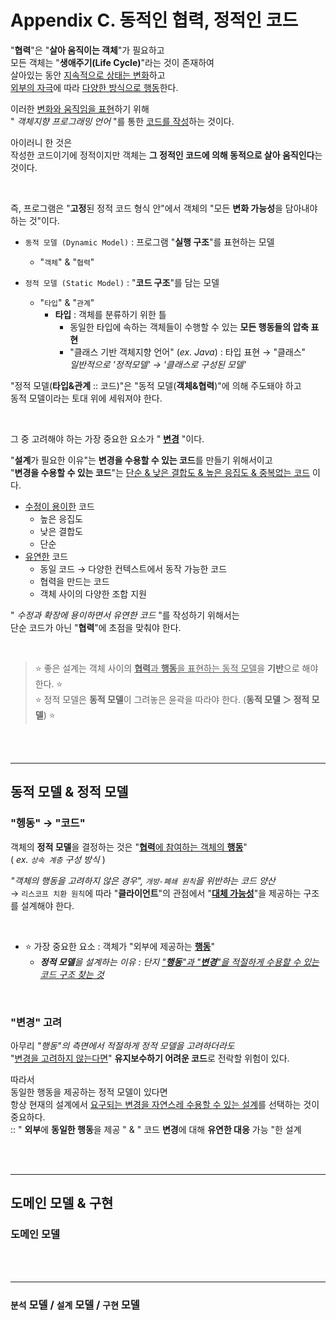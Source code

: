 # Appendix C. 동적인 협력, 정적인 코드

"**협력**"은 "**살아 움직이는 객체**"가 필요하고<br/>
모든 객체는 "**생애주기(Life Cycle)**"라는 것이 존재하여<br/>
살아있는 동안 <u>지속적으로 상태는 변화</u>하고<br/>
<u>외부의 자극</u>에 따라 <u>다양한 방식으로 행동</u>한다.

이러한 <u>변화와 움직임을 표현</u>하기 위해<br/>
" _객체지향 프로그래밍 언어_ "를 통한 <u>코드를 작성</u>하는 것이다.

아이러니 한 것은<br/>
작성한 코드이기에 정적이지만 객체는 **그 정적인 코드에 의해 동적으로 살아 움직인다**는 것이다. 

<br/>

즉, 프로그램은 "**고정**된 정적 코드 형식 안"에서 객체의 "모든 **변화 가능성**을 담아내야 하는 것"이다.

- `동적 모델 (Dynamic Model)` : 프로그램 "**실행 구조**"를 표현하는 모델
  - "`객체`" & "`협력`"


- `정적 모델 (Static Model)` : "**코드 구조**"를 담는 모델
  - "`타입`" & "`관계`"
    - **타입** : 객체를 분류하기 위한 틀
      - 동일한 타입에 속하는 객체들이 수행할 수 있는 **모든 행동들의 압축 표현**
      - "클래스 기반 객체지향 언어" (_ex. Java_) : 타입 표현 → "클래스"<br/>
      _일반적으로 '정적모델' → '클래스로 구성된 모델'_


"정적 모델(**타입&관계** :: 코드)"은 "동적 모델(**객체&협력**)"에 의해 주도돼야 하고<br/>
동적 모델이라는 토대 위에 세워져야 한다.

<br/>

그 중 고려해야 하는 가장 중요한 요소가 " <u>**변경**</u> "이다.

"**설계**가 필요한 이유"는 **변경을 수용할 수 있는 코드**를 만들기 위해서이고<br/>
"**변경을 수용할 수 있는 코드**"는 <u>단순 & 낮은 결합도 & 높은 응집도 & 중복없는 코드</u> 이다.

- <u>수정이 용이한</u> 코드
  - 높은 응집도
  - 낮은 결합도
  - 단순
- <u>유연한</u> 코드
  - 동일 코드 → 다양한 컨텍스트에서 동작 가능한 코드
  - 협력을 만드는 코드
  - 객체 사이의 다양한 조합 지원

" _수정과 확장에 용이하면서 유연한 코드_ "를 작성하기 위해서는<br/> 
단순 코드가 아닌 "**협력**"에 초점을 맞춰야 한다.

<br/>

> ⭐️ 좋은 설계는 객체 사이의 <u>**협력**과 **행동**을 표현하는 동적 모델</u>을 **기반**으로 해야한다. ⭐️<br/>
> ⭐️ 정적 모델은 **동적 모델**이 그려놓은 윤곽을 따라야 한다. (**동적 모델 ＞ 정적 모델**) ⭐️

<br/>
<br/>

---
## 동적 모델 & 정적 모델
### "헹동" → "코드"
객체의 **정적 모델**을 결정하는 것은 "<u>**협력**에 참여하는 객체의 **행동**</u>"<br/>
( _ex. `상속 계층` 구성 방식_ )

_"객체의 행동을 고려하지 않은 경우", `개방-폐쇄 원칙`을 위반하는 코드 양산_<br/>
→ `리스코프 치환 원칙`에 따라 "**클라이언트**"의 관점에서 "<u>**대체 가능성**</u>"을 제공하는 구조를 설계해야 한다.

<br/>

- ⭐️ 가장 중요한 요소 : 객체가 "외부에 제공하는 <u>**행동**</u>"
  - _**정적 모델**을 설계하는 이유 : 단지 <u>"**행동**"과 "**변경**"을 적절하게 수용할 수 있는 코드 구조 찾는 것</u>_


<br/>

### "변경" 고려
아무리 _"행동"의 측면에서 적절하게 정적 모델을 고려하더라도_<br/>
"<u>변경을 고려하지 않는다면</u>" **유지보수하기 어려운 코드**로 전락할 위험이 있다.

따라서 <br/>
동일한 행동을 제공하는 정적 모델이 있다면<br/>
항상 현재의 설계에서 <u>요구되는 변경을 자연스레 수용할 수 있는 설계</u>를 선택하는 것이 중요하다.<br/>
:: " **외부**에 **동일한 행동**을 제공 " & " 코드 **변경**에 대해 **유연한 대응** 가능 "한 설계 

<br/>
<br/>

---
## 도메인 모델 & 구현

### 도메인 모델


<br/>
<br/>

---
### `분석` 모델 / `설계` 모델 / `구현` 모델